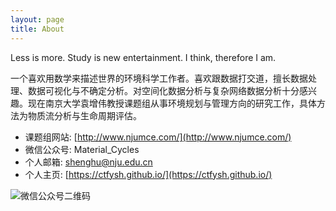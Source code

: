 ```yaml
---
layout: page
title: About
---
```


<p class="message">
  Less is more. Study is new entertainment. I think, therefore I am.
</p>

一个喜欢用数学来描述世界的环境科学工作者。喜欢跟数据打交道，擅长数据处理、数据可视化与不确定分析。对空间化数据分析与复杂网络数据分析十分感兴趣。现在南京大学袁增伟教授课题组从事环境规划与管理方向的研究工作，具体方法为物质流分析与生命周期评估。

- 课题组网站: [http://www.njumce.com/](http://www.njumce.com/)
- 微信公众号: Material_Cycles
- 个人邮箱: [shenghu@nju.edu.cn](mailto:shenghu@nju.edu.cn)
- 个人主页: [https://ctfysh.github.io/](https://ctfysh.github.io/)

![微信公众号二维码](/img/qrcode.jpg)
